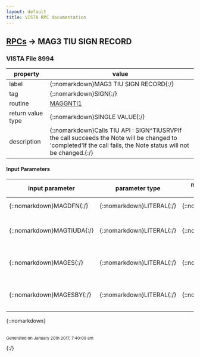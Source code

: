 ```yaml
---
layout: default
title: VISTA RPC documentation
---
```




## [RPCs](TableOfContent.md) &#8594; MAG3 TIU SIGN RECORD 



### VISTA File 8994 


 property | value 
--- | --- 
 label | {::nomarkdown}MAG3 TIU SIGN RECORD{:/}
 tag | {::nomarkdown}SIGN{:/}
 routine | [MAGGNTI1](http://code.osehra.org/dox/Routine_MAGGNTI1_source.html)
 return value type | {::nomarkdown}SINGLE VALUE{:/}
 description | {::nomarkdown}Calls TIU API : SIGN^TIUSRVPIf the call succeeds the Note will be changed to 'completed'If the call fails, the Note status will not be changed.{:/}

#### Input Parameters

| input parameter | parameter type | maximum data length | required | description | 
| --- | --- | --- | --- | --- | 
| {::nomarkdown}MAGDFN{:/} | {::nomarkdown}LITERAL{:/} | {::nomarkdown}60{:/} | {::nomarkdown}true{:/} | {::nomarkdown}Patient DFN{:/} | 
| {::nomarkdown}MAGTIUDA{:/} | {::nomarkdown}LITERAL{:/} | {::nomarkdown}60{:/} | {::nomarkdown}true{:/} | {::nomarkdown}The TIU Document IEN from File ^TIU(8925{:/} | 
| {::nomarkdown}MAGES{:/} | {::nomarkdown}LITERAL{:/} | {::nomarkdown}60{:/} | {::nomarkdown}true{:/} | {::nomarkdown}The users encrypted Electronic Signature.{:/} | 
| {::nomarkdown}MAGESBY{:/} | {::nomarkdown}LITERAL{:/} | {::nomarkdown}30{:/} | {::nomarkdown}true{:/} | {::nomarkdown}The DUZ of the Signer (defaults to Partition Variable: DUZ){:/} | 

{::nomarkdown} <br/><br/><p style="font-size: 11px">Generated on January 20th 2017, 7:40:09 am</p>{:/}